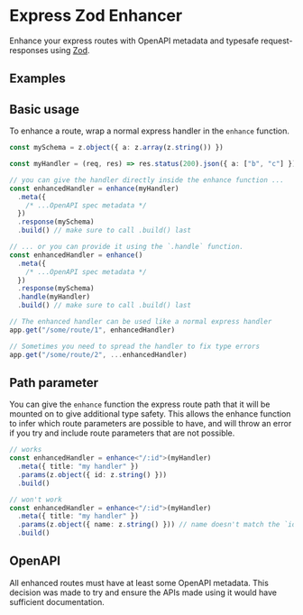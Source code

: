 # Express Zod Enhancer

Enhance your express routes with OpenAPI metadata and typesafe request-responses using [Zod](https://zod.dev/).

## Examples

## Basic usage

To enhance a route, wrap a normal express handler in the `enhance` function.

```ts
const mySchema = z.object({ a: z.array(z.string()) })

const myHandler = (req, res) => res.status(200).json({ a: ["b", "c"] })

// you can give the handler directly inside the enhance function ...
const enhancedHandler = enhance(myHandler)
  .meta({
    /* ...OpenAPI spec metadata */
  })
  .response(mySchema)
  .build() // make sure to call .build() last

// ... or you can provide it using the `.handle` function.
const enhancedHandler = enhance()
  .meta({
    /* ...OpenAPI spec metadata */
  })
  .response(mySchema)
  .handle(myHandler)
  .build() // make sure to call .build() last

// The enhanced handler can be used like a normal express handler
app.get("/some/route/1", enhancedHandler)

// Sometimes you need to spread the handler to fix type errors
app.get("/some/route/2", ...enhancedHandler)
```

## Path parameter

You can give the `enhance` function the express route path that it will be mounted on to give additional type safety.
This allows the enhance function to infer which route parameters are possible to have, and will throw an error if you
try and include route parameters that are not possible.

```ts
// works
const enhancedHandler = enhance<"/:id">(myHandler)
  .meta({ title: "my handler" })
  .params(z.object({ id: z.string() }))
  .build()

// won't work
const enhancedHandler = enhance<"/:id">(myHandler)
  .meta({ title: "my handler" })
  .params(z.object({ name: z.string() })) // name doesn't match the `id` param in the route
  .build()
```

## OpenAPI

All enhanced routes must have at least some OpenAPI metadata. This decision was made to try and ensure the APIs made using it would have sufficient documentation.
